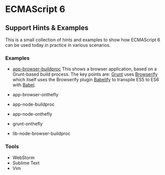 
# ECMAScript 6

## Support Hints &amp; Examples

This is a small collection of hints and examples to show how ECMAScript 6
can be used today in practice in various scenarios.

### Examples

- [app-browser-buildproc](./app-browser-buildproc/)
  This shows a browser application, based on a Grunt-based build process.
  The key points are: [Grunt](http://gruntjs.com/) uses
  [Browserify](http://browserify.org/) which itself uses the Browserify
  plugin [Babelify](https://github.com/babel/babelify) to transpile ES5
  to ES6 with [Babel](http://babeljs.io/).

- app-browser-onthefly

- app-node-buildproc

- app-node-onthefly

- grunt-onthefly

- lib-node-browser-buildproc

### Tools

- WebStorm
- Sublime Text
- Vim

